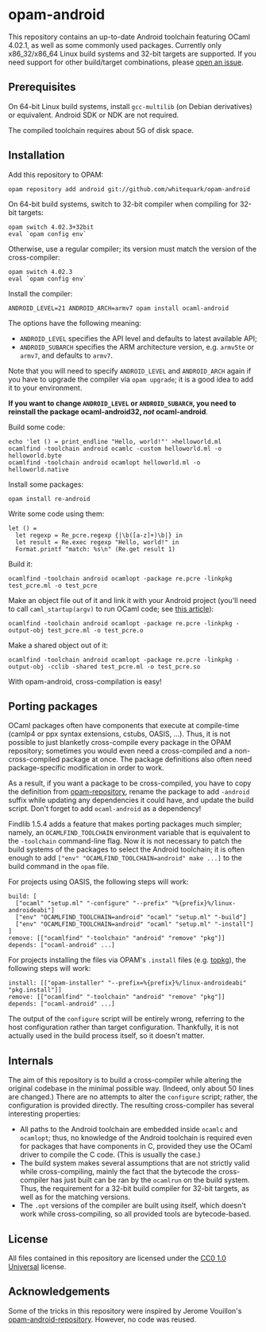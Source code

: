 opam-android
============

This repository contains an up-to-date Android toolchain featuring OCaml 4.02.1, as well as some commonly used packages. Currently only x86_32/x86_64 Linux build systems and 32-bit targets are supported. If you need support for other build/target combinations, please [open an issue](https://github.com/whitequark/opam-android/issues).

Prerequisites
-------------

On 64-bit Linux build systems, install `gcc-multilib` (on Debian derivatives) or equivalent. Android SDK or NDK are not required.

The compiled toolchain requires about 5G of disk space.

Installation
------------

Add this repository to OPAM:

    opam repository add android git://github.com/whitequark/opam-android

On 64-bit build systems, switch to 32-bit compiler when compiling for 32-bit targets:

    opam switch 4.02.3+32bit
    eval `opam config env`

Otherwise, use a regular compiler; its version must match the version of the cross-compiler:

    opam switch 4.02.3
    eval `opam config env`

Install the compiler:

    ANDROID_LEVEL=21 ANDROID_ARCH=armv7 opam install ocaml-android

The options have the following meaning:

  * `ANDROID_LEVEL` specifies the API level and defaults to latest available API;
  * `ANDROID_SUBARCH` specifies the ARM architecture version, e.g. `armv5te` or `armv7`, and defaults to `armv7`.

Note that you will need to specify `ANDROID_LEVEL` and `ANDROID_ARCH` again if you have to upgrade the compiler via `opam upgrade`; it is a good idea to add it to your environment.

**If you want to change `ANDROID_LEVEL` or `ANDROID_SUBARCH`, you need to reinstall the package ocaml-android32, *not* ocaml-android**.

Build some code:

    echo 'let () = print_endline "Hello, world!"' >helloworld.ml
    ocamlfind -toolchain android ocamlc -custom helloworld.ml -o helloworld.byte
    ocamlfind -toolchain android ocamlopt helloworld.ml -o helloworld.native

Install some packages:

    opam install re-android

Write some code using them:

    let () =
      let regexp = Re_pcre.regexp {|\b([a-z]+)\b|} in
      let result = Re.exec regexp "Hello, world!" in
      Format.printf "match: %s\n" (Re.get result 1)

Build it:

    ocamlfind -toolchain android ocamlopt -package re.pcre -linkpkg test_pcre.ml -o test_pcre

Make an object file out of it and link it with your Android project (you'll need to call `caml_startup(argv)` to run OCaml code; see [this article](http://www.mega-nerd.com/erikd/Blog/CodeHacking/Ocaml/calling_ocaml.html)):

    ocamlfind -toolchain android ocamlopt -package re.pcre -linkpkg -output-obj test_pcre.ml -o test_pcre.o

Make a shared object out of it:

    ocamlfind -toolchain android ocamlopt -package re.pcre -linkpkg -output-obj -cclib -shared test_pcre.ml -o test_pcre.so

With opam-android, cross-compilation is easy!

Porting packages
----------------

OCaml packages often have components that execute at compile-time (camlp4 or ppx syntax extensions, cstubs, OASIS, ...). Thus, it is not possible to just blanketly cross-compile every package in the OPAM repository; sometimes you would even need a cross-compiled and a non-cross-compiled package at once. The package definitions also often need package-specific modification in order to work.

As a result, if you want a package to be cross-compiled, you have to copy the definition from [opam-repository](https://github.com/ocaml/opam-repository), rename the package to add `-android` suffix while updating any dependencies it could have, and update the build script. Don't forget to add `ocaml-android` as a dependency!

Findlib 1.5.4 adds a feature that makes porting packages much simpler; namely, an `OCAMLFIND_TOOLCHAIN` environment variable that is equivalent to the `-toolchain` command-line flag. Now it is not necessary to patch the build systems of the packages to select the Android toolchain; it is often enough to add `["env" "OCAMLFIND_TOOLCHAIN=android" make ...]` to the build command in the `opam` file.

For projects using OASIS, the following steps will work:

    build: [
      ["ocaml" "setup.ml" "-configure" "--prefix" "%{prefix}%/linux-androideabi"]
      ["env" "OCAMLFIND_TOOLCHAIN=android" "ocaml" "setup.ml" "-build"]
      ["env" "OCAMLFIND_TOOLCHAIN=android" "ocaml" "setup.ml" "-install"]
    ]
    remove: [["ocamlfind" "-toolchain" "android" "remove" "pkg"]]
    depends: ["ocaml-android" ...]

For projects installing the files via OPAM's `.install` files (e.g. [topkg](https://github.com/dbuenzli/topkg)), the following steps will work:

    install: [["opam-installer" "--prefix=%{prefix}%/linux-androideabi" "pkg.install"]]
    remove: [["ocamlfind" "-toolchain" "android" "remove" "pkg"]]
    depends: ["ocaml-android" ...]

The output of the `configure` script will be entirely wrong, referring to the host configuration rather than target configuration. Thankfully, it is not actually used in the build process itself, so it doesn't matter.

Internals
---------

The aim of this repository is to build a cross-compiler while altering the original codebase in the minimal possible way. (Indeed, only about 50 lines are changed.) There are no attempts to alter the `configure` script; rather, the configuration is provided directly. The resulting cross-compiler has several interesting properties:

  * All paths to the Android toolchain are embedded inside `ocamlc` and `ocamlopt`; thus, no knowledge of the Android toolchain is required even for packages that have components in C, provided they use the OCaml driver to compile the C code. (This is usually the case.)
  * The build system makes several assumptions that are not strictly valid while cross-compiling, mainly the fact that the bytecode the cross-compiler has just built can be ran by the `ocamlrun` on the build system. Thus, the requirement for a 32-bit build compiler for 32-bit targets, as well as for the matching versions.
  * The `.opt` versions of the compiler are built using itself, which doesn't work while cross-compiling, so all provided tools are bytecode-based.

License
-------

All files contained in this repository are licensed under the [CC0 1.0 Universal](https://creativecommons.org/publicdomain/zero/1.0/) license.

Acknowledgements
----------------

Some of the tricks in this repository were inspired by Jerome Vouillon's [opam-android-repository](https://github.com/vouillon/opam-android-repository). However, no code was reused.
